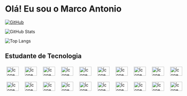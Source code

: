 # Olá! Eu sou o Marco Antonio

[![GitHub](https://img.shields.io/badge/GitHub-100000?style=for-the-badge&logo=github&logoColor=white)](https://github.com/mafigoliv)

![GitHub Stats](https://github-readme-stats.vercel.app/api?username=mafigoliv&theme=github_dark&bg_color=0d1117&border_color=3d444d&show_icons=true&icon_color=79c0ff&title_color=4493f8&text_color=f0f6fc&hide_title=true&hide=stars)

![Top Langs](https://github-readme-stats-git-masterrstaa-rickstaa.vercel.app/api/top-langs/?username=mafigoliv&bg_color=0d1117&border_color=3d444d&title_color=4493f8&text_color=f0f6fc&hide_title=true)

## Estudante de Tecnologia

<div style="display: grid; grid-template-columns: repeat(10, auto); gap: 10px;">
  <img src="https://cdn.jsdelivr.net/gh/devicons/devicon@latest/icons/c/c-original.svg" alt="Ícone C" height="30" width="40" style="margin: 5px;">
  <img src="https://cdn.jsdelivr.net/gh/devicons/devicon@latest/icons/cplusplus/cplusplus-original.svg" alt="Ícone C++" height="30" width="40" style="margin: 5px;">
  <img src="https://cdn.jsdelivr.net/gh/devicons/devicon@latest/icons/csharp/csharp-original.svg" alt="Ícone C#" height="30" width="40" style="margin: 5px;">
  <img src="https://cdn.jsdelivr.net/gh/devicons/devicon@latest/icons/css3/css3-original.svg" alt="Ícone CSS" height="30" width="40" style="margin: 5px;">
  <img src="https://cdn.jsdelivr.net/gh/devicons/devicon@latest/icons/html5/html5-original.svg" alt="Ícone HTML" height="30" width="40" style="margin: 5px;">
  <img src="https://cdn.jsdelivr.net/gh/devicons/devicon@latest/icons/java/java-original.svg" alt="Ícone Java" height="30" width="40" style="margin: 5px;">
  <img src="https://cdn.jsdelivr.net/gh/devicons/devicon@latest/icons/javascript/javascript-original.svg" alt="Ícone JavaScript" height="30" width="40" style="margin: 5px;">
  <img src="https://cdn.jsdelivr.net/gh/devicons/devicon@latest/icons/kotlin/kotlin-original.svg" alt="Ícone Kotlin" height="30" width="40" style="margin: 5px;">
  <img src="https://cdn.jsdelivr.net/gh/devicons/devicon@latest/icons/lua/lua-original.svg" alt="Ícone Lua" height="30" width="40" style="margin: 5px;">
  <img src="https://cdn.jsdelivr.net/gh/devicons/devicon@latest/icons/php/php-original.svg" alt="Ícone PHP" height="30" width="40" style="margin: 5px;">
  <img src="https://cdn.jsdelivr.net/gh/devicons/devicon@latest/icons/python/python-original.svg" alt="Ícone Python" height="30" width="40" style="margin: 5px;">
  <img src="https://cdn.jsdelivr.net/gh/devicons/devicon@latest/icons/typescript/typescript-original.svg" alt="Ícone TypeScript" height="30" width="40" style="margin: 5px;">
  <img src="https://cdn.jsdelivr.net/gh/devicons/devicon@latest/icons/react/react-original.svg" alt="Ícone React" height="30" width="40" style="margin: 5px;">
  <img src="https://cdn.jsdelivr.net/gh/devicons/devicon@latest/icons/bootstrap/bootstrap-original.svg" alt="Ícone Bootstrap" height="30" width="40" style="margin: 5px;">
  <img src="https://cdn.jsdelivr.net/gh/devicons/devicon@latest/icons/spring/spring-original.svg" alt="Ícone Spring Boot" height="30" width="40" style="margin: 5px;">
  <img src="https://cdn.jsdelivr.net/gh/devicons/devicon@latest/icons/mysql/mysql-original.svg" alt="Ícone MySQL" height="30" width="40" style="margin: 5px;">
  <img src="https://cdn.jsdelivr.net/gh/devicons/devicon@latest/icons/postgresql/postgresql-original.svg" alt="Ícone PostgreSQL" height="30" width="40" style="margin: 5px;">
  <img src="https://cdn.jsdelivr.net/gh/devicons/devicon@latest/icons/sqlite/sqlite-original.svg" alt="Ícone SQLite" height="30" width="40" style="margin: 5px;">
  <img src="https://cdn.jsdelivr.net/gh/devicons/devicon@latest/icons/xd/xd-original.svg" alt="Ícone Adobe XD" height="30" width="40" style="margin: 5px;">
  <img src="https://cdn.jsdelivr.net/gh/devicons/devicon@latest/icons/figma/figma-original.svg" alt="Ícone Figma" height="30" width="40" style="margin: 5px;">
</div>

